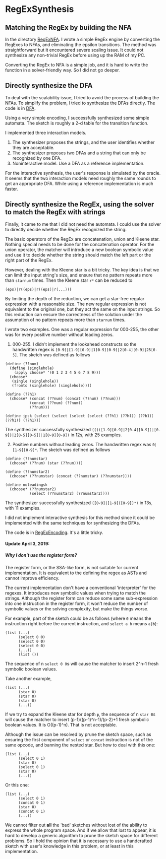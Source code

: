 # RegExSynthesis

## Matching the RegEx by building the NFA

In the directory [RegExNFA](./RegExNFA/). I wrote a simple RegEx engine by converting the RegExes to NFAs, and eliminating the epsilon transitions. The method was straightforward but it encountered severe scaling issue. It could not synthesize any non-trivial RegEx before using up the RAM of my PC.

Converting the RegEx to NFA is a simple job, and it is hard to write the function in a solver-friendly way. So I did not go deeper.

## Directly synthesize the DFA

To deal with the scalability issue, I tried to avoid the process of building the NFAs. To simplify the problem, I tried to synthesize the DFAs directly. The code is in [DFA](./DFA/).

Using a very simple encoding, I successfully synthesized some simple automata. The sketch is roughly a 2-d table for the transition function.

I implemented three interaction models.

1. The synthesizer proposes the strings, and the user identifies whether they are acceptable.
2. The synthesizer proposes two DFAs and a string that can only be recognized by one DFA.
3. Noninteractive model. Use a DFA as a reference implementation.

For the interactive synthesis, the user's response is simulated by the oracle. It seems that the two interaction models need roughly the same rounds to get an appropriate DFA. While using a reference implementation is much faster.

## Directly synthesize the RegEx, using the solver to match the RegEx with strings

Finally, it came to me that I did not need the automata. I could use the solver to directly decide whether the RegEx recognized the string.

The basic operators of the RegEx are concatenation, union and Kleene star. Nothing special needs to be done for the concatenation operator. For the union operator, the matcher will introduce a new boolean symbolic value and use it to decide whether the string should match the left part or the right part of the RegEx.

However, dealing with the Kleene star is a bit tricky. The key idea is that we can limit the input string's size, and ensure that no pattern repeats more than `starnum` times. Then the Kleene star `r*` can be reduced to

```
(eps)|r((eps)|r((eps)|r(...)))
```

By limiting the depth of the reduction, we can get a star-free regular expression with a reasonable size. The new regular expression is not equivalent to the original one, but they act the same on the input strings. So this reduction can ensure the correctness of the solution under the assumption of no pattern repeats more than `starnum` times.

I wrote two examples. One was a regular expression for 000-255, the other was for every positive number without leading zeros.

1. 000-255. I didn't implement the lookahead constructs so the handwritten regex is `[0-9]|[1-9][0-9]|1[0-9][0-9]|2[0-4][0-9]|25[0-5]`. The sketch was defined as follows

```racket
(define (??num)
  (define (singlehole)
    (apply choose* '(0 1 2 3 4 5 6 7 8 9)))
  (choose*
   (single (singlehole))
   (fromto (singlehole) (singlehole))))
   
(define (??h1)
  (choose* (concat (??num) (concat (??num) (??num)))
           (concat (??num) (??num))
           (??num)))
           
(define ipsk (select (select (select (select (??h1) (??h1)) (??h1)) (??h1)) (??h1)))
```

The synthesizer successfully synthesized `(((([1-9][0-9]|2[0-4][0-9])|[0-9])|2[0-5][0-5])|1[0-9][0-9])` in 12s, with 25 examples.

2. Positive numbers without leading zeros. The handwritten regex was `0|[1-9][0-9]*`. The sketch was defined as follows

```racket
(define (??numstar)
  (choose* (??num) (star (??num))))

(define (??numstar2)
  (choose* (??numstar) (concat (??numstar) (??numstar))))

(define noleadingsk
  (choose* (??numstar2)
           (select (??numstar2) (??numstar2))))
```

The synthesizer successfully synthesized `([0-9]|[1-9]([0-9])*)` in 13s, with 11 examples.

I did not implement interactive synthesis for this method since it could be implemented with the same techniques for synthesizing the DFAs.

The code is in [RegExEncoding](./RegExEncoding/). It's a little tricky.

#### Update April 3, 2019:

##### Why I don't use the register form?

The register form, or the SSA-like form, is not suitable for current implementation. It is equivalent to the defining the regex as ASTs and cannot improve efficiency.

The current implementation don't have a conventional 'interpreter' for the regexes. It introduces new symbolic values when trying to match the strings. Although the register form can reduce some same sub-expression into one instruction in the register form, it won't reduce the number of symbolic values or the solving complexity, but make the things worse.

For example, part of the sketch could be as follows (where `0` means the instruction right before the current instruction, and `select a b` means `a|b`):

```racket
(list (...)
      (select 0 0)
      (select 0 0)
      (select 0 0)
      (...))
      (list ())
```

The sequence of n `select 0 0`s will cause the matcher to insert 2^n-1 fresh symbolic boolean values.

Take another example,

```racket
(list (...)
      (star 0)
      (star 0)
      (star 0)
      (...))
```

If we try to expand the Kleene star for depth `p`, the sequence of n `star 0`s will cause the matcher to insert (p-1)((p-1)^n-1)/(p-2)+1 fresh symbolic boolean values. It is O((p-1)^n). That is not acceptable.

Although the issue can be resolved by prune the sketch space, such as ensuring the first component of `select` or `concat` instruction is not of the same opcode, and banning the nested star. But how to deal with this one:

```racket
(list (...)
      (select 0 1)
      (star 0)
      (select 0 1)
      (star 0)
      (...))
```

Or this one:

```racket
(list (...)
      (select 0 1)
      (concat 0 1)
      (star 0)
      (concat 0 1)
      (...))
```

We cannot filter out **all** the 'bad' sketches without lost of the ability to express the whole program space. And if we allow that lost to appear, it is hard to develop a generic algorithm to prune the sketch space for different problems. So I hold the opinion that it is necessary to use a handcrafted sketch with user's knowledge in this problem, or at least in this implementation.


